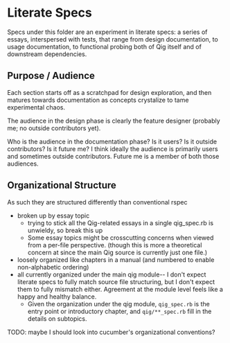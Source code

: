 # Literate Specs

Specs under this folder are an experiment in literate specs: a series of essays, interspersed with tests,
that range from design documentation, to usage documentation, to functional probing both of Qig itself
and of downstream dependencies.

## Purpose / Audience

Each section starts off as a scratchpad for design exploration, and then matures towards documentation
as concepts crystalize to tame experimental chaos.

The audience in the design phase is clearly the feature designer (probably me; no outside contributors yet).

Who is the audience in the documentation phase? Is it users? Is it outside contributors? Is it future me?
I think ideally the audience is primarily users and sometimes outside contributors. Future me is a member
of both those audiences.

## Organizational Structure

As such they are structured differently than conventional rspec
- broken up by essay topic
  - trying to stick all the Qig-related essays in a single qig_spec.rb is unwieldy, so break this up
  - Some essay topics might be crosscutting concerns when viewed from a per-file perspective.
    (though this is more a theoretical concern at since the main Qig source is currently just one file.)
- loosely organized like chapters in a manual (and numbered to enable non-alphabetic ordering)
- all currently organized under the main qig module-- I don't expect literate specs to fully match source
  file structuring, but I don't expect them to fully mismatch either. Agreement at the module level feels
  like a happy and healthy balance.
  - Given the organization under the qig module, `qig_spec.rb` is the entry point or introductory chapter,
    and `qig/**_spec.rb` fill in the details on subtopics.

TODO: maybe I should look into cucumber's organizational conventions?
